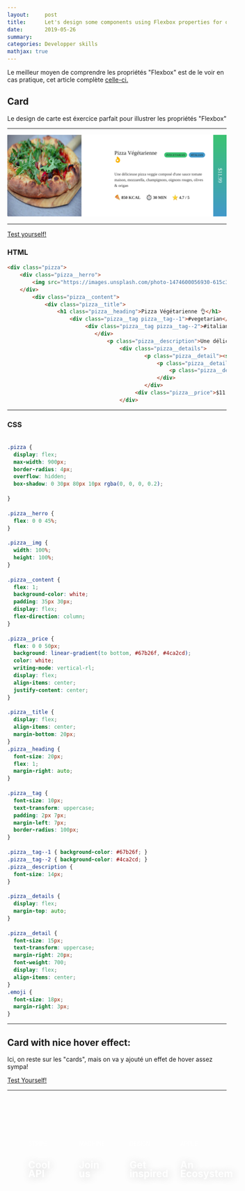 ```yaml
---
layout:     post
title:      Let's design some components using Flexbox properties for our web application! 
date:       2019-05-26
summary:    
categories: Developper skills
mathjax: true
---
```


Le meilleur moyen de comprendre les propriétés "Flexbox" est de le voir en cas pratique, cet article complète [celle-ci.](https://rajohnson-andry.tk/developper/skills/2019/05/08/composants-design/)


## Card 

Le design de carte est éxercice parfait pour illustrer les propriétés "Flexbox"

---

![pizza](/images/pizza.png)

---

[Test yourself!](https://codepen.io/andryjohn/pen/XwqBOZ)

### HTML

```html
<div class="pizza">
 	<div class="pizza__herro">
   		<img src="https://images.unsplash.com/photo-1474600056930-615c3d706456?ixlib=rb-1.2.1&auto=format&fit=crop&w=1052&q=80" alt="pizza" class="pizza__img">
 	</div>
 		<div class="pizza__content">
    		<div class="pizza__title">
      			<h1 class="pizza__heading">Pizza Végétarienne 👌</h1>
      				<div class="pizza__tag pizza__tag--1">#vegetarian</div>
     					 <div class="pizza__tag pizza__tag--2">#italian</div>
    				 		</div>
    							<p class="pizza__description">Une délicieuse pizza veggie composé d'une sauce tomate maison, mozzarella, champignons, oignons rouges, olives & origan </p>
   					 				<div class="pizza__details">
											<p class="pizza__detail"><span class="emoji">🍕</span>850 kcal</p>
												<p class="pizza__detail"><span class="emoji">⏱</span>30 min</p>
									 				<p class="pizza__detail"><span class="emoji">⭐</span>4.7 / 5</p>
   									  			</div>
 								  			</div>
 							  			 <div class="pizza__price">$11.99</div>
						   			</div>
```

---

### CSS

```css

.pizza {
  display: flex;
  max-width: 900px;
  border-radius: 4px;
  overflow: hidden;
  box-shadow: 0 30px 80px 10px rgba(0, 0, 0, 0.2);
  
}

.pizza__herro {
  flex: 0 0 45%;
}

.pizza__img {
  width: 100%;
  height: 100%;
}

.pizza__content {
  flex: 1;
  background-color: white;
  padding: 35px 30px;
  display: flex;
  flex-direction: column;
}

.pizza__price {
  flex: 0 0 50px;
  background: linear-gradient(to bottom, #67b26f, #4ca2cd);
  color: white;
  writing-mode: vertical-rl;
  display: flex;
  align-items: center;
  justify-content: center;
}

.pizza__title {
  display: flex;
  align-items: center;
  margin-bottom: 20px;
}
.pizza__heading {
  font-size: 20px;
  flex: 1;
  margin-right: auto;
}

.pizza__tag {
  font-size: 10px;
  text-transform: uppercase;
  padding: 2px 7px;
  margin-left: 7px;
  border-radius: 100px;
}

.pizza__tag--1 { background-color: #67b26f; }
.pizza__tag--2 { background-color: #4ca2cd; }
.pizza__description {
  font-size: 14px;
}

.pizza__details {
  display: flex;
  margin-top: auto;
}

.pizza__detail {
  font-size: 15px;
  text-transform: uppercase;
  margin-right: 20px;
  font-weight: 700;
  display: flex;
  align-items: center;
}
.emoji {
  font-size: 18px;
  margin-right: 3px;
}

```

---

## Card with nice hover effect: 

Ici, on reste sur les "cards", mais on va y ajouté un effet de hover assez sympa!


<a href="https://codepen.io/andryjohn/pen/QREPVe">Test Yourself!</a>

---


<body>
<div class="hero-section">
  <div class="card-grid">
    <a class="card" href="#">
      <div class="card__background" style="background-image: url(https://images.unsplash.com/photo-1556742502-ec7c0e9f34b1?ixlib=rb-1.2.1&ixid=eyJhcHBfaWQiOjEyMDd9&auto=format&fit=crop&w=334&q=80)"></div>
      <div class="card__content">
        <p class="card__category">Stripe</p>
        <h3 class="card__heading">Cool API</h3>
      </div>
    </a>
    <a class="card" href="#">
      <div class="card__background" style="background-image: url(https://images.unsplash.com/photo-1531746790731-6c087fecd65a?ixlib=rb-1.2.1&ixid=eyJhcHBfaWQiOjEyMDd9&auto=format&fit=crop&w=995&q=80)"></div>
      <div class="card__content">
        <p class="card__category">Machine</p>
        <h3 class="card__heading">Join us</h3>
      </div>
    </a>
    <a class="card" href="#">
      <div class="card__background" style="background-image: url(https://images.unsplash.com/photo-1516638022313-53fa45a84c7f?ixlib=rb-1.2.1&ixid=eyJhcHBfaWQiOjEyMDd9&auto=format&fit=crop&w=1050&q=80)"></div>
      <div class="card__content">
        <p class="card__category">Design</p>
        <h3 class="card__heading">Get inspired</h3>
      </div>
    </li>
    <a class="card" href="#">
      <div class="card__background" style="background-image: url(https://images.unsplash.com/photo-1491933382434-500287f9b54b?ixlib=rb-1.2.1&ixid=eyJhcHBfaWQiOjEyMDd9&auto=format&fit=crop&w=1900&q=80)"></div>
      <div class="card__content">
        <p class="card__category">Apple</p>
        <h3 class="card__heading">An Ecosystem</h3>
      </div>
    </a>
  <div>
</div>


<style>
.hero-section{
  align-items: flex-start;
  display: flex;
  min-height: 100%;
  justify-content: center;
  padding: 64px 24px;
}

.card-grid{
  display: grid;
  grid-template-columns: repeat(1, 1fr);
  grid-column-gap: 10px;
  grid-row-gap: 10px;
  max-width: 1200px;
  width: 100%;
  border-radius: 25px;
}

@media(min-width: 540px){
  .card-grid{
    grid-template-columns: repeat(2, 1fr); 
  }
}

@media(min-width: 960px){
  .card-grid{
    grid-template-columns: repeat(4, 1fr); 
  }
}

.card{
  list-style: none;
  position: relative;
  border-radius: 15px;
}

.card:before{
  content: '';
  display: block;
  padding-bottom: 150%;
  width: 100%;
}

.card__background{
  background-size: cover;
  background-position: center;
  border-radius: 24px;
  bottom: 0;
  filter: brightness(0.75) saturate(1.2) contrast(0.85);
  left: 0;
  position: absolute;
  right: 0;
  top: 0;
  transform-origin: center;
  trsnsform: scale(1) translateZ(0);
  transition: 
    filter 200ms linear,
    transform 200ms linear;
}

.card:hover .card__background{
  transform: scale(1.05) translateZ(0);
}

.card-grid:hover > .card:not(:hover) .card__background{
  filter: brightness(0.5) saturate(0) contrast(1.2) blur(20px);
}

.card__content{
  left: 0;
  padding: 24px;
  position: absolute;
  top: 0;
}

.card__category{
  color:white;
  font-size: 0.8rem;
  margin-bottom: 8px;
  text-transform: uppercase;
}

.card__heading{
  color: white;
  font-size: 1.4rem;
  text-shadow: 2px 2px 20px rgba(0,0,0,0.2);
  line-height: 0.9;
  word-spacing: 100vw;
}
</style>


